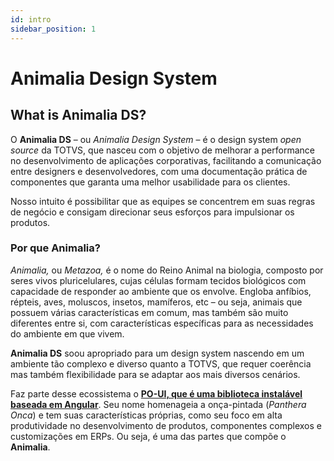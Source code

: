 ```yaml
---
id: intro
sidebar_position: 1
---
```


# Animalia Design System

<!-- <img
  src={animalia}
  alt="Ilustração de um grupo de animais sendo uma onça ao centro com 3 outros animais em suas costas"
/> -->

## What is Animalia DS?

O **Animalia DS** – ou _Animalia Design System_ – é o design system _open source_ da TOTVS, que nasceu com o objetivo de melhorar a performance no desenvolvimento de aplicações corporativas, facilitando a comunicação entre designers e desenvolvedores, com uma documentação prática de componentes que garanta uma melhor usabilidade para os clientes.

Nosso intuito é possibilitar que as equipes se concentrem em suas regras de negócio e consigam direcionar seus esforços para impulsionar os produtos.

### Por que Animalia?

_Animalia,_ ou _Metazoa,_ é o nome do Reino Animal na biologia, composto por seres vivos pluricelulares, cujas células formam tecidos biológicos com capacidade de responder ao ambiente que os envolve. Engloba anfíbios, répteis, aves, moluscos, insetos, mamíferos, etc – ou seja, animais que possuem várias características em comum, mas também são muito diferentes entre si, com características específicas para as necessidades do ambiente em que vivem.

**Animalia DS** soou apropriado para um design system nascendo em um ambiente tão complexo e diverso quanto a TOTVS, que requer coerência mas também flexibilidade para se adaptar aos mais diversos cenários.

Faz parte desse ecossistema o **[PO-UI, que é uma biblioteca instalável baseada em Angular](https://po-ui.io/)**. Seu nome homenageia a onça-pintada (_Panthera Onca_) e tem suas características próprias, como seu foco em alta produtividade no desenvolvimento de produtos, componentes complexos e customizações em ERPs. Ou seja, é uma das partes que compõe o **Animalia**.

